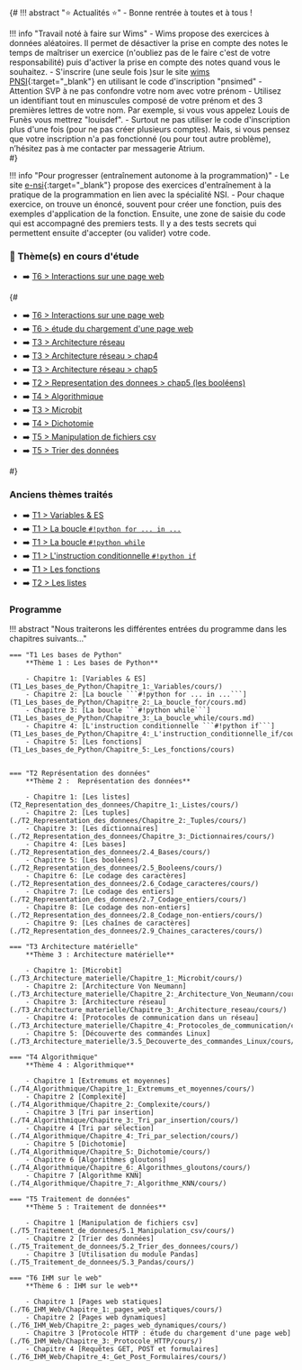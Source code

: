 <!-- !!! abstract ":star: Actualités :star:"
    - Bonne rentrée à toutes et à tous ! -->


{#
!!! abstract ":star: Actualités :star:"
    - Bonne rentrée à toutes et à tous !   



!!! info "Travail noté à faire sur Wims"
    - Wims propose des exercices à données aléatoires. Il permet de désactiver la prise en compte des notes le temps de maîtriser un exercice (n'oubliez pas de le faire c'est de votre responsabilité) puis d'activer la prise en compte des notes quand vous le souhaitez.
    - S'inscrire (une seule fois )sur le site [wims PNSI](https://wims.univ-cotedazur.fr/wims/wims.cgi?module=adm/class/classes&lang=fr&type=authparticipant&class=8170646&subclass=yes){:target="_blank"} en utilisant le code d'inscription "pnsimed" 
    - Attention SVP à ne pas confondre votre nom avec votre prénom
    - Utilisez un identifiant tout en minuscules composé de votre prénom et des 3 premières lettres de votre nom. Par exemple, si vous vous appelez Louis de Funès vous mettrez "louisdef".
    - Surtout ne pas utiliser le code d'inscription plus d'une fois (pour ne pas créer plusieurs comptes). Mais, si vous pensez que votre inscription n'a pas fonctionné (ou pour tout autre problème),  n’hésitez pas à me  contacter par messagerie Atrium.  
#}

!!! info "Pour progresser (entraînement autonome à la programmation)"
    - Le site [e-nsi](https://e-nsi.gitlab.io/pratique/tags/){:target="_blank"} propose des exercices d'entraînement à la pratique de la programmation en lien avec la spécialité NSI. 
    - Pour chaque exercice, on trouve un énoncé, souvent pour créer une fonction, puis des exemples d'application de la fonction. Ensuite, une zone de saisie du code qui est accompagné des premiers tests. Il y a des tests secrets qui permettent ensuite d'accepter (ou valider) votre code.

### :high_brightness: Thème(s) en cours d'étude 


- :arrow_right: [T6 > Interactions sur une page web](T6_IHM_Web/Chapitre_1:_Pages_web_Statiques/cours/)


{#


- :arrow_right: [T6 > Interactions sur une page web](T6_IHM_Web/Chapitre_1:_Pages_web_Dynamiques/cours/)
- :arrow_right: [T6 > étude du chargement d'une page web](T6_IHM_Web/Chapitre_2:_Protocole_HTTP/cours/)
- :arrow_right: [T3 > Architecture réseau](T3_Architecture_materielle/Chapitre_3:_Architecture_reseau/cours/)
- :arrow_right: [T3 > Architecture réseau > chap4](T3_Architecture_materielle/Chapitre_4:_Protocoles_de_communication/cours/)
- :arrow_right: [T3 > Architecture réseau > chap5](T3_Architecture_materielle/Chapitre_5:_Decouverte_des_commandes_Linux/cours/)
- :arrow_right: [T2 > Representation des donnees > chap5 (les booléens)](T2_Representation_des_donnees/Chapitre_5:_Booleens/cours/)
- :arrow_right: [T4 > Algorithmique](T4_Algorithmique/Chapitre_1:_Extremums_et_moyennes/cours/)
- :arrow_right: [T3 > Microbit](T3_Architecture_materielle/Chapitre_1:_Microbit/cours/)
- :arrow_right: [T4 > Dichotomie](T4_Algorithmique/Chapitre_5:_Dichotomie/cours/)
- :arrow_right: [T5 > Manipulation de fichiers csv](T5_Traitement_de_donnees/Chapitre_1:_Manipulation_csv/cours/)
- :arrow_right: [T5 > Trier des données](T5_Traitement_de_donnees/Chapitre_2:_Trier_des_donnees/cours/)


<!-- - [Projets](./T8_Projets/1_Consignes/consignes/) -->
<!-- - Dans le thème3 Architecture matérielle: -->
<!--     - chapitre 1: Microbit -->
<!--     - chapitre 2: Architecture Von Neumann -->

#}

### Anciens thèmes traités
- :arrow_right: [T1 > Variables & ES](T1_Les_bases_de_Python/Chapitre_1:_Variables/cours/)  
- :arrow_right: [T1 > La boucle ```#!python for ... in ...```](T1_Les_bases_de_Python/Chapitre_2:_La_boucle_for/cours.md)
- :arrow_right: [T1 > La boucle ```#!python while```](T1_Les_bases_de_Python/Chapitre_3:_La_boucle_while/cours.md)
- :arrow_right: [T1 > L'instruction conditionnelle ```#!python if```](T1_Les_bases_de_Python/Chapitre_4:_L'instruction_conditionnelle_if/cours/)
- :arrow_right: [T1 > Les fonctions](T1_Les_bases_de_Python/Chapitre_5:_Les_fonctions/cours/)
- :arrow_right: [T2 > Les listes](T2_Representation_des_donnees/Chapitre_1:_Listes/cours/)
 
### Programme
!!! abstract "Nous traiterons les différentes entrées du programme dans les chapitres suivants…"
    

    === "T1 Les bases de Python"
        **Thème 1 : Les bases de Python**

        - Chapitre 1: [Variables & ES](T1_Les_bases_de_Python/Chapitre_1:_Variables/cours/)
        - Chapitre 2: [La boucle ```#!python for ... in ...```](T1_Les_bases_de_Python/Chapitre_2:_La_boucle_for/cours.md)
        - Chapitre 3: [La boucle ```#!python while```](T1_Les_bases_de_Python/Chapitre_3:_La_boucle_while/cours.md)
        - Chapitre 4: [L'instruction conditionnelle ```#!python if```](T1_Les_bases_de_Python/Chapitre_4:_L'instruction_conditionnelle_if/cours/)
        - Chapitre 5: [Les fonctions](T1_Les_bases_de_Python/Chapitre_5:_Les_fonctions/cours)

    
    === "T2 Représentation des données"
        **Thème 2 :  Représentation des données**

        - Chapitre 1: [Les listes](T2_Representation_des_donnees/Chapitre_1:_Listes/cours/)
        - Chapitre 2: [Les tuples](./T2_Representation_des_donnees/Chapitre_2:_Tuples/cours/)
        - Chapitre 3: [Les dictionnaires](./T2_Representation_des_donnees/Chapitre_3:_Dictionnaires/cours/)
        - Chapitre 4: [Les bases](./T2_Representation_des_donnees/2.4_Bases/cours/)
        - Chapitre 5: [Les booléens](./T2_Representation_des_donnees/2.5_Booleens/cours/)
        - Chapitre 6: [Le codage des caractères](./T2_Representation_des_donnees/2.6_Codage_caracteres/cours/)
        - Chapitre 7: [Le codage des entiers](./T2_Representation_des_donnees/2.7_Codage_entiers/cours/)
        - Chapitre 8: [Le codage des non-entiers](./T2_Representation_des_donnees/2.8_Codage_non-entiers/cours/)
        - Chapitre 9: [Les chaînes de caractères](./T2_Representation_des_donnees/2.9_Chaines_caracteres/cours/)

    === "T3 Architecture matérielle"
        **Thème 3 : Architecture matérielle**

        - Chapitre 1: [Microbit](./T3_Architecture_materielle/Chapitre_1:_Microbit/cours/)
        - Chapitre 2: [Architecture Von Neumann](./T3_Architecture_materielle/Chapitre_2:_Architecture_Von_Neumann/cours/)
        - Chapitre 3: [Architecture réseau](./T3_Architecture_materielle/Chapitre_3:_Architecture_reseau/cours/)
        - Chapitre 4: [Protocoles de communication dans un réseau](./T3_Architecture_materielle/Chapitre_4:_Protocoles_de_communication/cours/)
        - Chapitre 5: [Découverte des commandes Linux](./T3_Architecture_materielle/3.5_Decouverte_des_commandes_Linux/cours/)

    === "T4 Algorithmique"
        **Thème 4 : Algorithmique**

        - Chapitre 1 [Extremums et moyennes](./T4_Algorithmique/Chapitre_1:_Extremums_et_moyennes/cours/)
        - Chapitre 2 [Complexité](./T4_Algorithmique/Chapitre_2:_Complexite/cours/)
        - Chapitre 3 [Tri par insertion](./T4_Algorithmique/Chapitre_3:_Tri_par_insertion/cours/)
        - Chapitre 4 [Tri par sélection](./T4_Algorithmique/Chapitre_4:_Tri_par_selection/cours/)
        - Chapitre 5 [Dichotomie](./T4_Algorithmique/Chapitre_5:_Dichotomie/cours/)
        - Chapitre 6 [Algorithmes gloutons](./T4_Algorithmique/Chapitre_6:_Algorithmes_gloutons/cours/)
        - Chapitre 7 [Algorithme KNN](./T4_Algorithmique/Chapitre_7:_Algorithme_KNN/cours/)

    === "T5 Traitement de données"
        **Thème 5 : Traitement de données**

        - Chapitre 1 [Manipulation de fichiers csv](./T5_Traitement_de_donnees/5.1_Manipulation_csv/cours/)
        - Chapitre 2 [Trier des données](./T5_Traitement_de_donnees/5.2_Trier_des_donnees/cours/)
        - Chapitre 3 [Utilisation du module Pandas](./T5_Traitement_de_donnees/5.3_Pandas/cours/)

    === "T6 IHM sur le web"
        **Thème 6 : IHM sur le web**

        - Chapitre 1 [Pages web statiques](./T6_IHM_Web/Chapitre_1:_pages_web_statiques/cours/)
        - Chapitre 2 [Pages web dynamiques](./T6_IHM_Web/Chapitre_2:_pages_web_dynamiques/cours/)        
        - Chapitre 3 [Protocole HTTP : étude du chargement d'une page web](./T6_IHM_Web/Chapitre_3:_Protocole_HTTP/cours/)
        - Chapitre 4 [Requêtes GET, POST et formulaires](./T6_IHM_Web/Chapitre_4:_Get_Post_Formulaires/cours/)


<!-- 

---------------------------STOCK--------------------------------

## Thèmes en cours d'étude :
- [Manipulation csv](./T5_Traitement_de_donnees/5.1_Manipulation_csv/cours/)
- [Codage des caractères](./T2_Representation_des_donnees/2.6_Codage_caracteres/cours/)
- [Codage des non-entiers](./T2_Representation_des_donnees/2.8_Codage_non-entiers/cours/)
- [Codage des entiers](./T2_Representation_des_donnees/2.7_Codage_entiers/cours/)
- [Tuples](./T2_Representation_des_donnees/2.2_Tuples/cours/)
- [Dichotomie](./T4_Algorithmique/4.5_Dichotomie/cours/)

!!! note "*Anciens thèmes traités*"
    - [Dictionnaires](./T2_Representation_des_donnees/2.3_Dictionnaires/cours/)
    - [Différentes bases](./T2_Representation_des_donnees/2.4_Bases/cours/)
    - [Booléens](./T2_Representation_des_donnees/2.5_Booleens/cours/)
    - [Algorithmes gloutons](./T4_Algorithmique/4.6_Algorithmes_gloutons/cours/)
    - [Tri par sélection](./T4_Algorithmique/4.4_Tri_par_selection/cours/) 
    - [Découverte de micro:bit](./T3_Architecture_materielle/3.1_Microbit/cours/)
    - [Mise en place de GitHub](./T6_Mini-projets/Github/)
    - [Projet Pygame](./T6_Mini-projets/05_Initiation_Pygame/)
    - [GET / POST / Formulaires](./T6_IHM_Web/6.3_Get_Post_Formulaires/cours/) 
    - [Protocole HTTP](./T6_IHM_Web/6.2_Protocole_HTTP/cours/) 
    - [html-css-js](./T6_IHM_Web/6.1_Interactions_page_web/cours/) 
    - [Protocoles réseau](./T3_Architecture_materielle/3.4_Protocoles_de_communication/cours/)  
    - [Tri par insertion](./T4_Algorithmique/4.3_Tri_par_insertion/cours/)  
    - [Complexité](./T4_Algorithmique/4.2_Complexite/cours/)
    - [Recherche dans un tableau](T4_Algorithmique/4.1_Extremums_et_moyennes/cours/)  
    - [Listes](T2_Representation_des_donnees/2.1_Listes/cours/)
    - [Fonctions](T1_Demarrer_en_Python/1.5_Fonctions/cours/)
    -  [Instruction conditionnelle ```if```](T1_Demarrer_en_Python/1.4_Instruction_conditionnelle_if/cours/)  
    -  [Boucle ```while```](T1_Demarrer_en_Python/1.3_Boucle_while/cours/)
    -  [Boucle ```for```](T1_Demarrer_en_Python/1.2_Boucle_for/cours/)  
    -  [Variables](T1_Demarrer_en_Python/1.1_Variables/cours/)  


  - Les Décodeuses du Numériques : [liste des présentations](./T6_Mini-projets/Décodeuses/){. target="_blank"}
    - [Trophées NSI](https://trophees-nsi.fr/){. target="_blank"}
    - **Infos orientation :**
        - [Lien](https://www.geipi-polytech.org/){. target="_blank"} vers le site des 34 écoles d'ingénieurs **publiques** du groupe GEIPI
        - [Lien](data/sujet0_geipi.pdf){. target="_blank"} vers le sujet 0 de leur épreuve NSI.



-->
